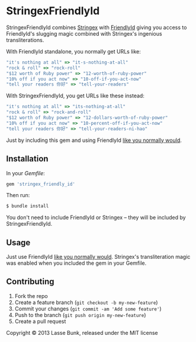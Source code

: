 StringexFriendlyId
==================

StringexFriendlyId combines [Stringex](https://github.com/rsl/stringex) with [FriendlyId](https://github.com/norman/friendly_id) giving you access to FriendlyId's slugging magic combined with Stringex's ingenious transliterations.

With FriendlyId standalone, you normally get URLs like:

```ruby
"it's nothing at all" => "it-s-nothing-at-all"
"rock & roll" => "rock-roll"
"$12 worth of Ruby power" => "12-worth-of-ruby-power"
"10% off if you act now" => "10-off-if-you-act-now"
"tell your readers 你好" => "tell-your-readers"
```

With StringexFriendlyId, you get URLs like these instead:

```ruby
"it's nothing at all" => "its-nothing-at-all"
"rock & roll" => "rock-and-roll"
"$12 worth of Ruby power" => "12-dollars-worth-of-ruby-power"
"10% off if you act now" => "10-percent-off-if-you-act-now"
"tell your readers 你好" => "tell-your-readers-ni-hao"
```

Just by including this gem and using FriendlyId [like you normally would](https://github.com/norman/friendly_id#rails-quickstart).

Installation
------------

In your *Gemfile*:

```ruby
gem 'stringex_friendly_id'
```

Then run:

```bash
$ bundle install
```

You don't need to include FriendlyId or Stringex – they will be included by StringexFriendlyId.

Usage
-----

Just use FriendlyId [like you normally would](https://github.com/norman/friendly_id#rails-quickstart). Stringex's transliteration magic was enabled when you included the gem in your Gemfile.

Contributing
------------

1. Fork the repo
2. Create a feature branch (`git checkout -b my-new-feature`)
3. Commit your changes (`git commit -am 'Add some feature'`)
4. Push to the branch (`git push origin my-new-feature`)
5. Create a pull request

Copyright &copy; 2013 Lasse Bunk, released under the MIT license